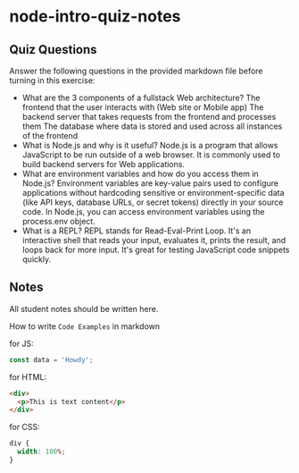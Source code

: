 # node-intro-quiz-notes

## Quiz Questions

Answer the following questions in the provided markdown file before turning in this exercise:

- What are the 3 components of a fullstack Web architecture?
  The frontend that the user interacts with (Web site or Mobile app)
  The backend server that takes requests from the frontend and processes them
  The database where data is stored and used across all instances of the frontend
- What is Node.js and why is it useful?
  Node.js is a program that allows JavaScript to be run outside of a web browser. It is commonly used to build backend servers for Web applications.
- What are environment variables and how do you access them in Node.js?
  Environment variables are key-value pairs used to configure applications without hardcoding sensitive or environment-specific data (like API keys, database URLs, or secret tokens) directly in your source code.
  In Node.js, you can access environment variables using the process.env object.
- What is a REPL?
  REPL stands for Read-Eval-Print Loop. It's an interactive shell that reads your input, evaluates it, prints the result, and loops back for more input. It's great for testing JavaScript code snippets quickly.

## Notes

All student notes should be written here.

How to write `Code Examples` in markdown

for JS:

```javascript
const data = 'Howdy';
```

for HTML:

```html
<div>
  <p>This is text content</p>
</div>
```

for CSS:

```css
div {
  width: 100%;
}
```
